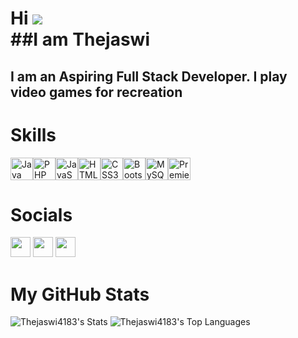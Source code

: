 Hi ![](https://user-images.githubusercontent.com/18350557/176309783-0785949b-9127-417c-8b55-ab5a4333674e.gif)<br/>##I am Thejaswi
================================================================================================================================
## I am an Aspiring Full Stack Developer. I play video games for recreation

# Skills

<p align="left">
<a href="https://www.oracle.com/java/" target="_blank" rel="noreferrer"><img src="https://raw.githubusercontent.com/danielcranney/readme-generator/main/public/icons/skills/java-colored.svg" width="36" height="36" alt="Java" /></a><a href="https://www.php.net/" target="_blank" rel="noreferrer"><img src="https://raw.githubusercontent.com/danielcranney/readme-generator/main/public/icons/skills/php-colored.svg" width="36" height="36" alt="PHP" /></a><a href="https://developer.mozilla.org/en-US/docs/Web/JavaScript" target="_blank" rel="noreferrer"><img src="https://raw.githubusercontent.com/danielcranney/readme-generator/main/public/icons/skills/javascript-colored.svg" width="36" height="36" alt="JavaScript" /></a><a href="https://developer.mozilla.org/en-US/docs/Glossary/HTML5" target="_blank" rel="noreferrer"><img src="https://raw.githubusercontent.com/danielcranney/readme-generator/main/public/icons/skills/html5-colored.svg" width="36" height="36" alt="HTML5" /></a><a href="https://www.w3.org/TR/CSS/#css" target="_blank" rel="noreferrer"><img src="https://raw.githubusercontent.com/danielcranney/readme-generator/main/public/icons/skills/css3-colored.svg" width="36" height="36" alt="CSS3" /></a><a href="https://getbootstrap.com/" target="_blank" rel="noreferrer"><img src="https://raw.githubusercontent.com/danielcranney/readme-generator/main/public/icons/skills/bootstrap-colored.svg" width="36" height="36" alt="Bootstrap" /></a><a href="https://www.mysql.com/" target="_blank" rel="noreferrer"><img src="https://raw.githubusercontent.com/danielcranney/readme-generator/main/public/icons/skills/mysql-colored.svg" width="36" height="36" alt="MySQL" /></a><a href="https://www.adobe.com/uk/products/premiere.html" target="_blank" rel="noreferrer"><img src="https://raw.githubusercontent.com/danielcranney/readme-generator/main/public/icons/skills/premierepro-colored.svg" width="36" height="36" alt="Premiere Pro" /></a>
</p>

# Socials

<p align="left"> <a href="https://discord.com/users/void6983" target="_blank"><img src="https://raw.githubusercontent.com/danielcranney/readme-generator/main/public/icons/socials/discord.svg" width="32" height="32"/></a>
<a href="https://www.youtube.com/@DefinitelyNotVoid" target="_blank" rel="noreferrer"><img src="https://raw.githubusercontent.com/danielcranney/readme-generator/main/public/icons/socials/youtube.svg" width="32" height="32" /></a>
<a href="http://www.instagram.com/_notvoid__" target="_blank" rel="noreferrer"><img src="https://raw.githubusercontent.com/danielcranney/readme-generator/main/public/icons/socials/instagram.svg" width="32" height="32" /></a></p>

# My GitHub Stats<br/>
![Thejaswi4183's Stats](https://github-readme-stats.vercel.app/api?username=Thejaswi4183&theme=highcontrast&show_icons=true&hide_border=true&count_private=true)
![Thejaswi4183's Top Languages](https://github-readme-stats.vercel.app/api/top-langs/?username=Thejaswi4183&theme=highcontrast&show_icons=true&hide_border=true&layout=compact)
